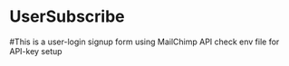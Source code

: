 # UserSubscribe
#This is a user-login signup form using MailChimp API
 check env file for API-key setup
